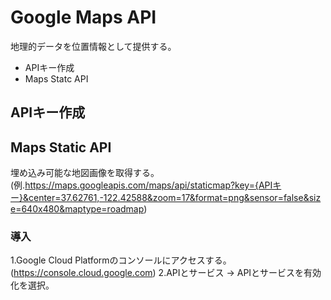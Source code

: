 # Google Maps API

地理的データを位置情報として提供する。

* APIキー作成
* Maps Statc API

## APIキー作成

## Maps Static API

埋め込み可能な地図画像を取得する。(例.https://maps.googleapis.com/maps/api/staticmap?key={APIキー}&center=37.62761,-122.42588&zoom=17&format=png&sensor=false&size=640x480&maptype=roadmap)

### 導入

1.Google Cloud Platformのコンソールにアクセスする。(https://console.cloud.google.com)
2.APIとサービス -> APIとサービスを有効化を選択。
